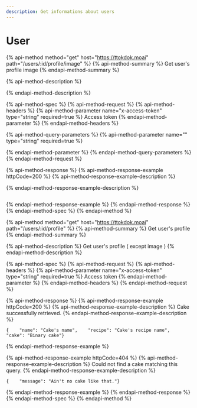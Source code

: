 ```yaml
---
description: Get informations about users
---
```


# User

{% api-method method="get" host="https://ttokdok.moai" path="/users/:id/profile/image" %}
{% api-method-summary %}
Get user's profile image
{% endapi-method-summary %}

{% api-method-description %}

{% endapi-method-description %}

{% api-method-spec %}
{% api-method-request %}
{% api-method-headers %}
{% api-method-parameter name="x-access-token" type="string" required=true %}
Access token
{% endapi-method-parameter %}
{% endapi-method-headers %}

{% api-method-query-parameters %}
{% api-method-parameter name="" type="string" required=true %}

{% endapi-method-parameter %}
{% endapi-method-query-parameters %}
{% endapi-method-request %}

{% api-method-response %}
{% api-method-response-example httpCode=200 %}
{% api-method-response-example-description %}

{% endapi-method-response-example-description %}

```

```
{% endapi-method-response-example %}
{% endapi-method-response %}
{% endapi-method-spec %}
{% endapi-method %}

{% api-method method="get" host="https://ttokdok.moai" path="/users/:id/profile" %}
{% api-method-summary %}
Get user's profile
{% endapi-method-summary %}

{% api-method-description %}
Get user's profile \( except image \)
{% endapi-method-description %}

{% api-method-spec %}
{% api-method-request %}
{% api-method-headers %}
{% api-method-parameter name="x-access-token" type="string" required=true %}
Access token
{% endapi-method-parameter %}
{% endapi-method-headers %}
{% endapi-method-request %}

{% api-method-response %}
{% api-method-response-example httpCode=200 %}
{% api-method-response-example-description %}
Cake successfully retrieved.
{% endapi-method-response-example-description %}

```
{    "name": "Cake's name",    "recipe": "Cake's recipe name",    "cake": "Binary cake"}
```
{% endapi-method-response-example %}

{% api-method-response-example httpCode=404 %}
{% api-method-response-example-description %}
Could not find a cake matching this query.
{% endapi-method-response-example-description %}

```
{    "message": "Ain't no cake like that."}
```
{% endapi-method-response-example %}
{% endapi-method-response %}
{% endapi-method-spec %}
{% endapi-method %}




